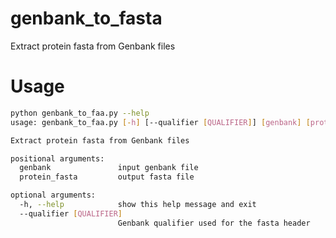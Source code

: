 # genbank_to_fasta 


Extract protein fasta from Genbank files

# Usage

```bash
python genbank_to_faa.py --help
usage: genbank_to_faa.py [-h] [--qualifier [QUALIFIER]] [genbank] [protein_fasta]

Extract protein fasta from Genbank files

positional arguments:
  genbank               input genbank file
  protein_fasta         output fasta file

optional arguments:
  -h, --help            show this help message and exit
  --qualifier [QUALIFIER]
                        Genbank qualifier used for the fasta header
```
